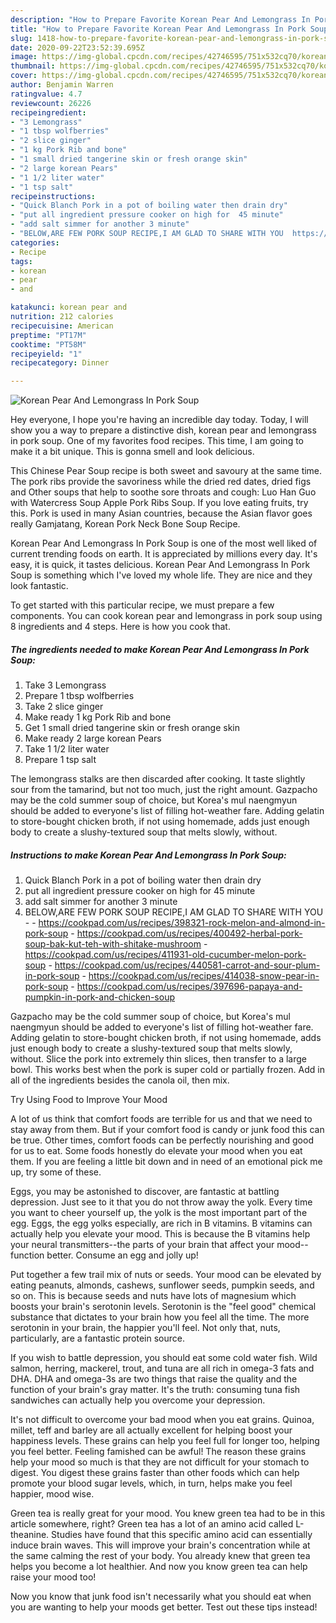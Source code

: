```yaml
---
description: "How to Prepare Favorite Korean Pear And Lemongrass In Pork Soup"
title: "How to Prepare Favorite Korean Pear And Lemongrass In Pork Soup"
slug: 1418-how-to-prepare-favorite-korean-pear-and-lemongrass-in-pork-soup
date: 2020-09-22T23:52:39.695Z
image: https://img-global.cpcdn.com/recipes/42746595/751x532cq70/korean-pear-and-lemongrass-in-pork-soup-recipe-main-photo.jpg
thumbnail: https://img-global.cpcdn.com/recipes/42746595/751x532cq70/korean-pear-and-lemongrass-in-pork-soup-recipe-main-photo.jpg
cover: https://img-global.cpcdn.com/recipes/42746595/751x532cq70/korean-pear-and-lemongrass-in-pork-soup-recipe-main-photo.jpg
author: Benjamin Warren
ratingvalue: 4.7
reviewcount: 26226
recipeingredient:
- "3 Lemongrass"
- "1 tbsp wolfberries"
- "2 slice ginger"
- "1 kg Pork Rib and bone"
- "1 small dried tangerine skin or fresh orange skin"
- "2 large korean Pears"
- "1 1/2 liter water"
- "1 tsp salt"
recipeinstructions:
- "Quick Blanch Pork in a pot of boiling water then drain dry"
- "put all ingredient pressure cooker on high for  45 minute"
- "add salt simmer for another 3 minute"
- "BELOW,ARE FEW PORK SOUP RECIPE,I AM GLAD TO SHARE WITH YOU  https://cookpad.com/us/recipes/398321-rock-melon-and-almond-in-pork-soup https://cookpad.com/us/recipes/400492-herbal-pork-soup-bak-kut-teh-with-shitake-mushroom https://cookpad.com/us/recipes/411931-old-cucumber-melon-pork-soup https://cookpad.com/us/recipes/440581-carrot-and-sour-plum-in-pork-soup https://cookpad.com/us/recipes/414038-snow-pear-in-pork-soup https://cookpad.com/us/recipes/397696-papaya-and-pumpkin-in-pork-and-chicken-soup"
categories:
- Recipe
tags:
- korean
- pear
- and

katakunci: korean pear and 
nutrition: 212 calories
recipecuisine: American
preptime: "PT17M"
cooktime: "PT58M"
recipeyield: "1"
recipecategory: Dinner

---
```



![Korean Pear And Lemongrass In Pork Soup](https://img-global.cpcdn.com/recipes/42746595/751x532cq70/korean-pear-and-lemongrass-in-pork-soup-recipe-main-photo.jpg)

Hey everyone, I hope you're having an incredible day today. Today, I will show you a way to prepare a distinctive dish, korean pear and lemongrass in pork soup. One of my favorites food recipes. This time, I am going to make it a bit unique. This is gonna smell and look delicious.

This Chinese Pear Soup recipe is both sweet and savoury at the same time. The pork ribs provide the savoriness while the dried red dates, dried figs and Other soups that help to soothe sore throats and cough: Luo Han Guo with Watercress Soup Apple Pork Ribs Soup. If you love eating fruits, try this. Pork is used in many Asian countries, because the Asian flavor goes really Gamjatang, Korean Pork Neck Bone Soup Recipe.

Korean Pear And Lemongrass In Pork Soup is one of the most well liked of current trending foods on earth. It is appreciated by millions every day. It's easy, it is quick, it tastes delicious. Korean Pear And Lemongrass In Pork Soup is something which I've loved my whole life. They are nice and they look fantastic.


To get started with this particular recipe, we must prepare a few components. You can cook korean pear and lemongrass in pork soup using 8 ingredients and 4 steps. Here is how you cook that.

<!--inarticleads1-->

##### The ingredients needed to make Korean Pear And Lemongrass In Pork Soup:

1. Take 3 Lemongrass
1. Prepare 1 tbsp wolfberries
1. Take 2 slice ginger
1. Make ready 1 kg Pork Rib and bone
1. Get 1 small dried tangerine skin or fresh orange skin
1. Make ready 2 large korean Pears
1. Take 1 1/2 liter water
1. Prepare 1 tsp salt


The lemongrass stalks are then discarded after cooking. It taste slightly sour from the tamarind, but not too much, just the right amount. Gazpacho may be the cold summer soup of choice, but Korea&#39;s mul naengmyun should be added to everyone&#39;s list of filling hot-weather fare. Adding gelatin to store-bought chicken broth, if not using homemade, adds just enough body to create a slushy-textured soup that melts slowly, without. 

<!--inarticleads2-->

##### Instructions to make Korean Pear And Lemongrass In Pork Soup:

1. Quick Blanch Pork in a pot of boiling water then drain dry
1. put all ingredient pressure cooker on high for  45 minute
1. add salt simmer for another 3 minute
1. BELOW,ARE FEW PORK SOUP RECIPE,I AM GLAD TO SHARE WITH YOU -  - https://cookpad.com/us/recipes/398321-rock-melon-and-almond-in-pork-soup - https://cookpad.com/us/recipes/400492-herbal-pork-soup-bak-kut-teh-with-shitake-mushroom - https://cookpad.com/us/recipes/411931-old-cucumber-melon-pork-soup - https://cookpad.com/us/recipes/440581-carrot-and-sour-plum-in-pork-soup - https://cookpad.com/us/recipes/414038-snow-pear-in-pork-soup - https://cookpad.com/us/recipes/397696-papaya-and-pumpkin-in-pork-and-chicken-soup


Gazpacho may be the cold summer soup of choice, but Korea&#39;s mul naengmyun should be added to everyone&#39;s list of filling hot-weather fare. Adding gelatin to store-bought chicken broth, if not using homemade, adds just enough body to create a slushy-textured soup that melts slowly, without. Slice the pork into extremely thin slices, then transfer to a large bowl. This works best when the pork is super cold or partially frozen. Add in all of the ingredients besides the canola oil, then mix. 

Try Using Food to Improve Your Mood


A lot of us think that comfort foods are terrible for us and that we need to stay away from them. But if your comfort food is candy or junk food this can be true. Other times, comfort foods can be perfectly nourishing and good for us to eat. Some foods honestly do elevate your mood when you eat them. If you are feeling a little bit down and in need of an emotional pick me up, try some of these.

Eggs, you may be astonished to discover, are fantastic at battling depression. Just see to it that you do not throw away the yolk. Every time you want to cheer yourself up, the yolk is the most important part of the egg. Eggs, the egg yolks especially, are rich in B vitamins. B vitamins can actually help you elevate your mood. This is because the B vitamins help your neural transmitters--the parts of your brain that affect your mood--function better. Consume an egg and jolly up!

Put together a few trail mix of nuts or seeds. Your mood can be elevated by eating peanuts, almonds, cashews, sunflower seeds, pumpkin seeds, and so on. This is because seeds and nuts have lots of magnesium which boosts your brain's serotonin levels. Serotonin is the "feel good" chemical substance that dictates to your brain how you feel all the time. The more serotonin in your brain, the happier you'll feel. Not only that, nuts, particularly, are a fantastic protein source.

If you wish to battle depression, you should eat some cold water fish. Wild salmon, herring, mackerel, trout, and tuna are all rich in omega-3 fats and DHA. DHA and omega-3s are two things that raise the quality and the function of your brain's gray matter. It's the truth: consuming tuna fish sandwiches can actually help you overcome your depression. 

It's not difficult to overcome your bad mood when you eat grains. Quinoa, millet, teff and barley are all actually excellent for helping boost your happiness levels. These grains can help you feel full for longer too, helping you feel better. Feeling famished can be awful! The reason these grains help your mood so much is that they are not difficult for your stomach to digest. You digest these grains faster than other foods which can help promote your blood sugar levels, which, in turn, helps make you feel happier, mood wise.

Green tea is really great for your mood. You knew green tea had to be in this article somewhere, right? Green tea has a lot of an amino acid called L-theanine. Studies have found that this specific amino acid can essentially induce brain waves. This will improve your brain's concentration while at the same calming the rest of your body. You already knew that green tea helps you become a lot healthier. And now you know green tea can help raise your mood too!

Now you know that junk food isn't necessarily what you should eat when you are wanting to help your moods get better. Test out  these tips  instead!

